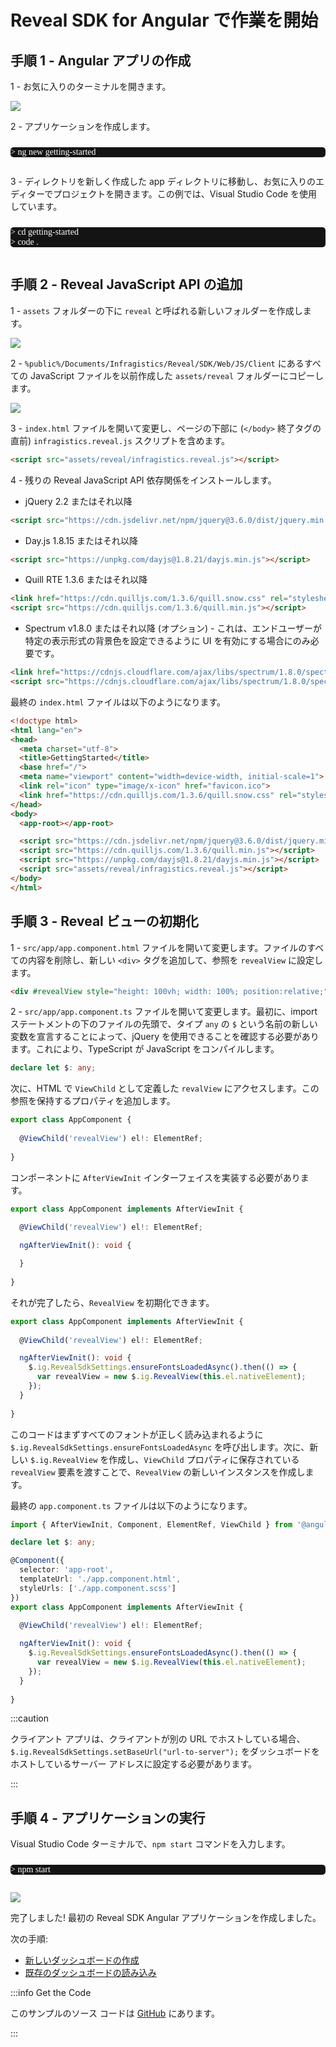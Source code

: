 # Reveal SDK for Angular で作業を開始

## 手順 1 - Angular アプリの作成

1 - お気に入りのターミナルを開きます。

![](images/getting-started-angular-terminal.jpg)

2 - アプリケーションを作成します。

<pre style="background:#141414;color:white;display:inline-block;padding:16x;margin-top:10px;font-family:'Consolas';border-radius:5px;width:100%">
> ng new getting-started
</pre>

3 - ディレクトリを新しく作成した app ディレクトリに移動し、お気に入りのエディターでプロジェクトを開きます。この例では、Visual Studio Code を使用しています。

<pre style="background:#141414;color:white;display:inline-block;padding:16x;margin-top:10px;font-family:'Consolas';border-radius:5px;width:100%">
> cd getting-started
> code .
</pre>

## 手順 2 - Reveal JavaScript API の追加

1 - `assets` フォルダーの下に `reveal` と呼ばれる新しいフォルダーを作成します。

![](images/angular-create-reveal-folder.jpg)

2 - `%public%/Documents/Infragistics/Reveal/SDK/Web/JS/Client` にあるすべての JavaScript ファイルを以前作成した `assets/reveal` フォルダーにコピーします。

![](images/angular-copy-reveal-files.jpg)

3 - `index.html` ファイルを開いて変更し、ページの下部に (`</body>` 終了タグの直前) `infragistics.reveal.js` スクリプトを含めます。

```html
<script src="assets/reveal/infragistics.reveal.js"></script>
```

4 - 残りの Reveal JavaScript API 依存関係をインストールします。

- jQuery 2.2 またはそれ以降

```html
<script src="https://cdn.jsdelivr.net/npm/jquery@3.6.0/dist/jquery.min.js"></script>
```
- Day.js 1.8.15 またはそれ以降

```html
<script src="https://unpkg.com/dayjs@1.8.21/dayjs.min.js"></script>
```

- Quill RTE 1.3.6 またはそれ以降

```html
<link href="https://cdn.quilljs.com/1.3.6/quill.snow.css" rel="stylesheet" type="text/css">    
<script src="https://cdn.quilljs.com/1.3.6/quill.min.js"></script>
```

- Spectrum v1.8.0 またはそれ以降 (オプション) - これは、エンドユーザーが特定の表示形式の背景色を設定できるように UI を有効にする場合にのみ必要です。

``` html
<link href="https://cdnjs.cloudflare.com/ajax/libs/spectrum/1.8.0/spectrum.min.css" rel="stylesheet" type="text/css" >
<script src="https://cdnjs.cloudflare.com/ajax/libs/spectrum/1.8.0/spectrum.min.js"></script>
```

最終の `index.html` ファイルは以下のようになります。

```html
<!doctype html>
<html lang="en">
<head>
  <meta charset="utf-8">
  <title>GettingStarted</title>
  <base href="/">
  <meta name="viewport" content="width=device-width, initial-scale=1">
  <link rel="icon" type="image/x-icon" href="favicon.ico">
  <link href="https://cdn.quilljs.com/1.3.6/quill.snow.css" rel="stylesheet" type="text/css">    
</head>
<body>
  <app-root></app-root>

  <script src="https://cdn.jsdelivr.net/npm/jquery@3.6.0/dist/jquery.min.js"></script>
  <script src="https://cdn.quilljs.com/1.3.6/quill.min.js"></script>
  <script src="https://unpkg.com/dayjs@1.8.21/dayjs.min.js"></script>
  <script src="assets/reveal/infragistics.reveal.js"></script>
</body>
</html>
```

## 手順 3 - Reveal ビューの初期化

1 - `src/app/app.component.html` ファイルを開いて変更します。ファイルのすべての内容を削除し、新しい `<div>` タグを追加して、参照を `revealView` に設定します。

```html
<div #revealView style="height: 100vh; width: 100%; position:relative;"></div>
```

2 - `src/app/app.component.ts` ファイルを開いて変更します。最初に、import ステートメントの下のファイルの先頭で、タイプ `any` の `$` という名前の新しい変数を宣言することによって、jQuery を使用できることを確認する必要があります。これにより、TypeScript が JavaScript をコンパイルします。

```ts
declare let $: any;
```

次に、HTML で `ViewChild` として定義した `revalView` にアクセスします。この参照を保持するプロパティを追加します。

```ts
export class AppComponent {
  
  @ViewChild('revealView') el!: ElementRef;
  
}
```

コンポーネントに `AfterViewInit` インターフェイスを実装する必要があります。

```ts
export class AppComponent implements AfterViewInit {
  
  @ViewChild('revealView') el!: ElementRef;

  ngAfterViewInit(): void {

  }
  
}
```

それが完了したら、`RevealView` を初期化できます。

```ts
export class AppComponent implements AfterViewInit {
  
  @ViewChild('revealView') el!: ElementRef;

  ngAfterViewInit(): void {
    $.ig.RevealSdkSettings.ensureFontsLoadedAsync().then(() => {
      var revealView = new $.ig.RevealView(this.el.nativeElement);
    }); 
  }
  
}
```

このコードはまずすべてのフォントが正しく読み込まれるように `$.ig.RevealSdkSettings.ensureFontsLoadedAsync` を呼び出します。次に、新しい `$.ig.RevealView` を作成し、`ViewChild` プロパティに保存されている `revealView` 要素を渡すことで、`RevealView` の新しいインスタンスを作成します。

最終の `app.component.ts` ファイルは以下のようになります。

```ts
import { AfterViewInit, Component, ElementRef, ViewChild } from '@angular/core';

declare let $: any;

@Component({
  selector: 'app-root',
  templateUrl: './app.component.html',
  styleUrls: ['./app.component.scss']
})
export class AppComponent implements AfterViewInit {
  
  @ViewChild('revealView') el!: ElementRef;

  ngAfterViewInit(): void {
    $.ig.RevealSdkSettings.ensureFontsLoadedAsync().then(() => {
      var revealView = new $.ig.RevealView(this.el.nativeElement);
    }); 
  }
  
}
```

:::caution

クライアント アプリは、クライアントが別の URL でホストしている場合、`$.ig.RevealSdkSettings.setBaseUrl("url-to-server");` をダッシュボードをホストしているサーバー アドレスに設定する必要があります。

:::

## 手順 4 - アプリケーションの実行

Visual Studio Code ターミナルで、`npm start` コマンドを入力します。

<pre style="background:#141414;color:white;display:inline-block;padding:16x;margin-top:10px;font-family:'Consolas';border-radius:5px;width:100%">
> npm start
</pre>

![](images/angular-app-running.jpg)

完了しました! 最初の Reveal SDK Angular アプリケーションを作成しました。

次の手順:
- [新しいダッシュボードの作成](creating-dashboards.md)
- [既存のダッシュボードの読み込み](loading-dashboards.md)

:::info Get the Code

このサンプルのソース コードは [GitHub](https://github.com/RevealBi/sdk-samples-angular/tree/main/01-GettingStarted) にあります。

:::
